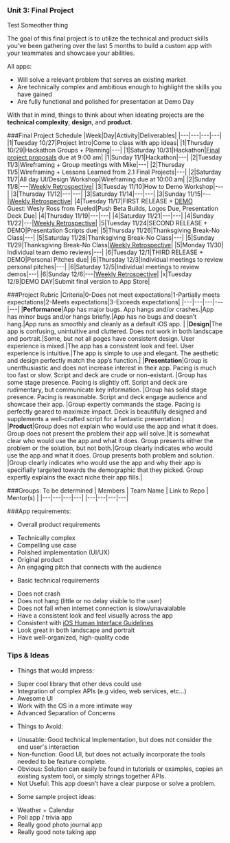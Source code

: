 ### Unit 3: Final Project

Test Someother thing

The goal of this final project is to utilize the technical and product skills you’ve been gathering over the last 5 months to build a custom app with your teammates and showcase your abilities. 

All apps:
  *  Will solve a relevant problem that serves an existing market
  *  Are technically complex and ambitious enough to highlight the skills you have gained
  *  Are fully functional and polished for presentation at Demo Day  

With that in mind, things to think about when ideating projects are the **technical complexity**, **design**, and **product**.  




###Final Project Schedule
|Week|Day|Activity|Deliverables|
|---|---|---|---|
|1|Tuesday 10/27|Project Intro|Come to class with app ideas|
|1|Thursday 10/29|Hackathon Groups + Planning|---|
|1|Saturday 10/31|Hackathon|[Final project proposals](/project_proposals.md) due at 9:00 am|
|1|Sunday 11/1|Hackathon|---|
|2|Tuesday 11/3|Wireframing + Group meetings with Mike|---|
|2|Thursday 11/5|Wireframing + Lessons Learned from 2.1 Final Projects|---|
|2|Saturday 11/7|All day UI/Design Workshop|Wireframing due at 10:00 am|
|2|Sunday 11/8|---|[Weekly Retrospective](/weekly_retrospective.md)|
|3|Tuesday 11/10|How to Demo Workshop|---|
|3|Thursday 11/12|---|---|
|3|Saturday 11/14|---|---|
|3|Sunday 11/15|---|[Weekly Retrospective](/weekly_retrospective.md)|
|4|Tuesday 11/17|FIRST RELEASE + [DEMO](/presentation_guidelines.md)<br>Guest: Wesly Ross from Fueled|Push Beta Builds, Logos Due, Presentation Deck Due|
|4|Thursday 11/19|---|---|
|4|Saturday 11/21|---|---|
|4|Sunday 11/22|---|[Weekly Retrospective](/weekly_retrospective.md)|
|5|Tuesday 11/24|SECOND RELEASE + DEMO|Presentation Scripts due|
|5|Thursday 11/26|Thanksgiving Break-No Class|---|
|5|Saturday 11/28|Thanksgiving Break-No Class|---|
|5|Sunday 11/29|Thanksgiving Break-No Class|[Weekly Retrospective](/weekly_retrospective.md)|
|5|Monday 11/30| Individual team demo reviews|---|
|6|Tuesday 12/1|THIRD RELEASE + DEMO|Personal Pitches due|
|6|Thursday 12/3|Individual meetings to review personal pitches|---|
|6|Saturday 12/5|Individual meetings to review demos|---|
|6|Sunday 12/6|---|[Weekly Retrospective](/weekly_retrospective.md)|
|x|Tuesday 12/8|DEMO DAY|Submit final version to App Store|




###Project Rubric
|Criteria|0-Does not meet expectations|1-Partially meets expectations|2-Meets expectations|3-Exceeds expectations|
|---|---|---|---|---|
|**Performance**|App has major bugs.  App hangs and/or crashes.|App has minor bugs and/or hangs briefly.|App has no bugs and doesn’t hang.|App runs as smoothly and cleanly as a default iOS app. |
|**Design**|The app is confusing, unintuitive and cluttered.  Does not work in both landscape and portrait.|Some, but not all pages have consistent design.  User experience is mixed.|The app has a consistent look and feel.  User experience is intuitive.|The app is simple to use and elegant.  The aesthetic and design perfectly match the app’s function.|
|**Presentation**|Group is unenthusiastic and does not increase interest in their app.  Pacing is much too fast or slow. Script and deck are crude or non-existant. |Group has some stage presence.  Pacing is slightly off. Script and deck are rudimentary, but communicate key information. |Group has solid stage presence.  Pacing is reasonable. Script and deck engage audience and showcase their app. |Group expertly commands the stage.  Pacing is perfectly geared to maximize impact. Deck is beautifully designed and supplements a well-crafted script for a fantastic presentation.|
|**Product**|Group does not explain who would use the app and what it does. Group does not present the problem their app will solve.|It is somewhat clear who would use the app and what it does.  Group presents either the problem or the solution, but not both.|Group clearly indicates who would use the app and what it does. Group presents both problem and solution. |Group clearly indicates who would use the app and why their app is specifially targeted towards the demographic that they picked. Group expertly explains the exact niche their app fills.|


###Groups:  To be determined
| Members | Team Name | Link to Repo | Mentor(s) |
|---|---|---|---|
|---|---|---|---|


###App requirements:
*  Overall product requirements
  - Technically complex
  - Compelling use case
  - Polished implementation (UI/UX)
  - Original product 
  - An engaging pitch that connects with the audience
*  Basic technical requirements 
  - Does not crash
  - Does not hang (little or no delay visible to the user)
  - Does not fail when internet connection is slow/unavaialable
  - Have a consistent look and feel visually across the app
  - Consistent with [iOS Human Interface Guidelines](https://developer.apple.com/library/ios/documentation/UserExperience/Conceptual/MobileHIG/#//apple_ref/doc/uid/TP40006556-CH66-SW1)
  - Look great in both landscape and portrait
  - Have well-organized, high-quality code


### Tips & Ideas
*  Things that would impress:
  - Super cool library that other devs could use
  - Integration of complex APIs (e.g video, web services, etc...)
  - Awesome UI
  - Work with the OS in a more intimate way 
  - Advanced Separation of Concerns
*  Things to Avoid:
  -  Unusable: Good technical implementation, but does not consider the end user's interaction
  -  Non-function: Good UI, but does not actually incorporate the tools needed to be feature complete.
  -  Obvious: Solution can easily be found in tutorials or examples, copies an existing system tool, or simply strings together APIs.
  -  Not Useful: This app doesn’t have a clear purpose or solve a problem. 
*  Some sample project ideas:
  -  Weather + Calendar
  -  Poll app / trivia app 
  -  Really good photo journal app
  -  Really good note taking app

